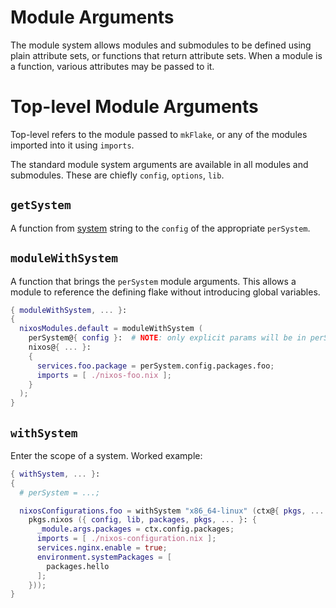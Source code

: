 
# Module Arguments

The module system allows modules and submodules to be defined using plain
attribute sets, or functions that return attribute sets. When a module is a
function, various attributes may be passed to it.

# Top-level Module Arguments

Top-level refers to the module passed to `mkFlake`, or any of the modules
imported into it using `imports`.

The standard module system arguments are available in all modules and submodules. These are chiefly `config`, `options`, `lib`.

## `getSystem`

A function from [system](./system.md) string to the `config` of the appropriate `perSystem`.

## `moduleWithSystem`

A function that brings the `perSystem` module arguments.
This allows a module to reference the defining flake without introducing
global variables.

```nix
{ moduleWithSystem, ... }:
{
  nixosModules.default = moduleWithSystem (
    perSystem@{ config }:  # NOTE: only explicit params will be in perSystem
    nixos@{ ... }:
    {
      services.foo.package = perSystem.config.packages.foo;
      imports = [ ./nixos-foo.nix ];
    }
  );
}
```

## `withSystem`

Enter the scope of a system. Worked example:

```nix
{ withSystem, ... }:
{
  # perSystem = ...;

  nixosConfigurations.foo = withSystem "x86_64-linux" (ctx@{ pkgs, ... }:
    pkgs.nixos ({ config, lib, packages, pkgs, ... }: {
      _module.args.packages = ctx.config.packages;
      imports = [ ./nixos-configuration.nix ];
      services.nginx.enable = true;
      environment.systemPackages = [
        packages.hello
      ];
    }));
}
```
